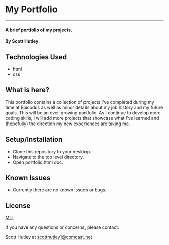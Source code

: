 # My Portfolio
---
#### A brief portfolio of my projects.
#### By Scott Hutley

## Technologies Used

* html
* css

## What is here?

This portfolio contains a collection of projects I've completed during my time at Epicodus as well as minor details about my job history and my future goals. This will be an ever-growing portfolio. As I continue to develop more coding skills, I will add more projects that showcase what I've learned and (hopefully) the direction my new experiences are taking me.

## Setup/Installation

* Clone this repository to your desktop.
* Navigate to the top level directory.
* Open portfolio.html doc.

## Known Issues

* Currently there are no known issues or bugs. 

## License

[MIT](https://choosealicense.com/licenses/mit/#)

If you have any questions or concerns, please contact:

Scott Hutley at scotthutley1@comcast.net

